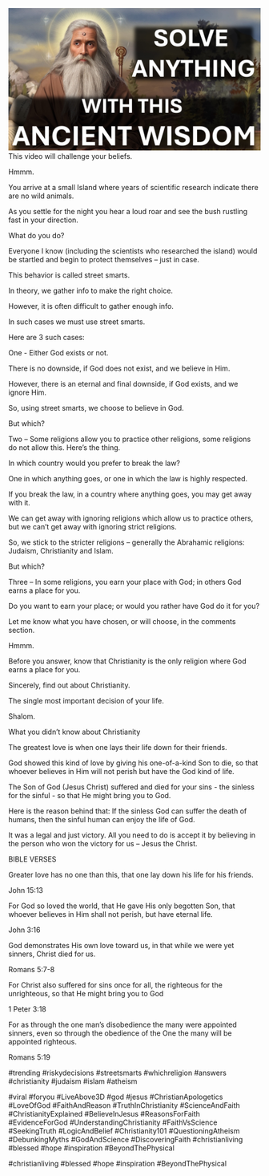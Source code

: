 ![Video cover image](./cover.jpg)
This video will challenge your beliefs.

Hmmm.

You arrive at a small Island where years of scientific research indicate there are no wild animals.

As you settle for the night you hear a loud roar and see the bush rustling fast in your direction.

What do you do?

Everyone I know (including the scientists who researched the island) would be startled and begin to protect themselves – just in case.

This behavior is called street smarts.

In theory, we gather info to make the right choice.

However, it is often difficult to gather enough info. 

In such cases we must use street smarts.

Here are 3 such cases:

One - Either God exists or not.

There is no downside, if God does not exist, and we believe in Him.

However, there is an eternal and final downside, if God exists, and we ignore Him.

So, using street smarts, we choose to believe in God.

But which?

Two – Some religions allow you to practice other religions, some religions do not allow this.
Here’s the thing.

In which country would you prefer to break the law? 

One in which anything goes, or one in which the law is highly respected.

If you break the law, in a country where anything goes, you may get away with it.

We can get away with ignoring religions which allow us to practice others, but we can’t get away with ignoring strict religions.

So, we stick to the stricter religions – generally the Abrahamic religions: Judaism, Christianity and Islam.

But which?

Three – In some religions, you earn your place with God; in others God earns a place for you.

Do you want to earn your place; or would you rather have God do it for you?

Let me know what you have chosen, or will choose, in the comments section.

Hmmm.

Before you answer, know that Christianity is the only religion where God earns a place for you.

Sincerely, find out about Christianity.

The single most important decision of your life.

Shalom.


What you didn’t know about Christianity

The greatest love is when one lays their life down for their friends. 

God showed this kind of love by giving his one-of-a-kind Son to die, so that whoever believes in Him will not perish but have the God kind of life. 

The Son of God (Jesus Christ) suffered and died for your sins - the sinless for the sinful - so that He might bring you to God. 

Here is the reason behind that: If the sinless God can suffer the death of humans, then the sinful human can enjoy the life of God.

It was a legal and just victory. All you need to do is accept it by believing in the person who won the victory for us – Jesus the Christ.

BIBLE VERSES

Greater love has no one than this, that one lay down his life for his friends.

John 15:13

For God so loved the world, that He gave His only begotten Son, that whoever believes in Him shall not perish, but have eternal life.

John 3:16

God demonstrates His own love toward us, in that while we were yet sinners, Christ died for us.

Romans 5:7-8

For Christ also suffered for sins once for all, the righteous for the unrighteous, so that He might bring you to God

1 Peter 3:18

For as through the one man’s disobedience the many were appointed sinners, even so through the obedience of the One the many will be appointed righteous.

Romans 5:19

#trending #riskydecisions #streetsmarts #whichreligion #answers #christianity #judaism #islam #atheism

#viral #foryou #LiveAbove3D #god #jesus #ChristianApologetics #LoveOfGod #FaithAndReason #TruthInChristianity #ScienceAndFaith #ChristianityExplained #BelieveInJesus #ReasonsForFaith #EvidenceForGod #UnderstandingChristianity #FaithVsScience #SeekingTruth #LogicAndBelief #Christianity101 #QuestioningAtheism #DebunkingMyths #GodAndScience #DiscoveringFaith #christianliving #blessed #hope #inspiration #BeyondThePhysical

#christianliving #blessed #hope #inspiration #BeyondThePhysical

